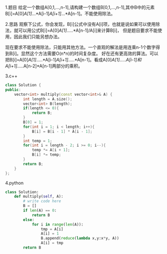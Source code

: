 1.题目
给定一个数组A[0,1,...,n-1],请构建一个数组B[0,1,...,n-1],其中B中的元素B[i]=A[0]*A[1]*...*A[i-1]*A[i+1]*...*A[n-1]。不能使用除法。

2.思路
观察下公式，你会发现，B[i]公式中没有A[i]项，也就是说如果可以使用除法，就可以用公式B[i]=A[0]*A[1]*.....*A[n-1]/A[i]来计算B[i]，
但是题目要求不能使用，因此我们只能另想办法。

现在要求不能使用除法，只能用其他方法。一个直观的解法是用连乘n-1个数字得到B[i]。显然这个方法需要O(n*n)的时间复杂度。
好在还有更高效的算法。可以把B[i]=A[0]*A[1]*.....*A[i-1]*A[i+1]*.....*A[n-1]。看成A[0]*A[1]*.....*A[i-1]和
A[i+1]*.....A[n-2]*A[n-1]两部分的乘积。


3.c++
```c++
class Solution {
public:
    vector<int> multiply(const vector<int>& A) {
        int length = A.size();
        vector<int> B(length);
        if(length <= 0){
            return B;
        }
        B[0] = 1;
        for(int i = 1; i < length; i++){
            B[i] = B[i - 1] * A[i - 1];
        }
        int temp = 1;
        for(int i = length - 2; i >= 0; i--){
            temp *= A[i + 1];
            B[i] *= temp;
        }
        return B;
    }
};
```

4.python
```python
class Solution:
    def multiply(self, A):
        # write code here
        B = []
        if len(A) == 0:
            return B
        else:
            for i in range(len(A)):
                tmp = A[i]
                A[i] = 1
                B.append(reduce(lambda x,y:x*y, A))
                A[i] = tmp
        return B
```
